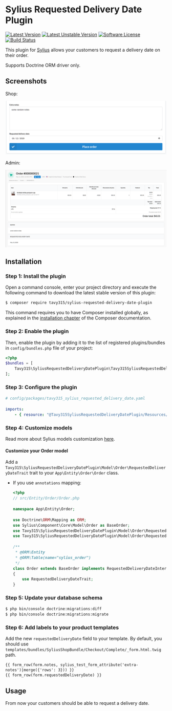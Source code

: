 # Sylius Requested Delivery Date Plugin

[![Latest Version][ico-version]][link-packagist]
[![Latest Unstable Version][ico-unstable-version]][link-packagist]
[![Software License][ico-license]](LICENSE)
[![Build Status][ico-github-actions]][link-github-actions]

This plugin for [Sylius](https://sylius.com/) allows your customers to request a delivery date on their order.

Supports Doctrine ORM driver only.

## Screenshots

Shop:

![Screenshot showing labels on product list](docs/images/shop-checkout-summary.png)

Admin:

![Screenshot showing admin order](docs/images/admin-order-show.png)

## Installation

### Step 1: Install the plugin

Open a command console, enter your project directory and execute the following command to download the latest stable version of this plugin:

```bash
$ composer require tavy315/sylius-requested-delivery-date-plugin
```

This command requires you to have Composer installed globally, as explained in the [installation chapter](https://getcomposer.org/doc/00-intro.md) of the Composer documentation.

### Step 2: Enable the plugin

Then, enable the plugin by adding it to the list of registered plugins/bundles in `config/bundles.php` file of your project:

```php
<?php
$bundles = [
    Tavy315\SyliusRequestedDeliveryDatePlugin\Tavy315SyliusRequestedDeliveryDatePlugin::class => ['all' => true],
];
```

### Step 3: Configure the plugin
```yaml
# config/packages/tavy315_sylius_requested_delivery_date.yaml

imports:
    - { resource: "@Tavy315SyliusRequestedDeliveryDatePlugin/Resources/config/app/config.yaml" }
```

### Step 4: Customize models

Read more about Sylius models customization [here](https://docs.sylius.com/en/latest/customization/model.html).

#### Customize your Order model

Add a `Tavy315\SyliusRequestedDeliveryDatePlugin\Model\Order\RequestedDeliveryDateTrait` trait to your `App\Entity\Order\Order` class.

- If you use `annotations` mapping:

    ```php
    <?php 
    // src/Entity/Order/Order.php
    
    namespace App\Entity\Order;

    use Doctrine\ORM\Mapping as ORM;
    use Sylius\Component\Core\Model\Order as BaseOrder;
    use Tavy315\SyliusRequestedDeliveryDatePlugin\Model\Order\RequestedDeliveryDateInterface;
    use Tavy315\SyliusRequestedDeliveryDatePlugin\Model\Order\RequestedDeliveryDateTrait;
    
    /**
     * @ORM\Entity
     * @ORM\Table(name="sylius_order")
     */
    class Order extends BaseOrder implements RequestedDeliveryDateInterface
    {
        use RequestedDeliveryDateTrait;
    }
    ```

### Step 5: Update your database schema

```bash
$ php bin/console doctrine:migrations:diff
$ php bin/console doctrine:migrations:migrate
```
 
### Step 6: Add labels to your product templates 
Add the new `requestedDeliveryDate` field to your template. By default, you should use `templates/bundles/SyliusShopBundle/Checkout/Complete/_form.html.twig` path.

```twig
{{ form_row(form.notes, sylius_test_form_attribute('extra-notes')|merge({'rows': 3})) }}
{{ form_row(form.requestedDeliveryDate) }}
```

## Usage

From now your customers should be able to request a delivery date.

[ico-version]: https://poser.pugx.org/tavy315/sylius-requested-delivery-date-plugin/v/stable
[ico-unstable-version]: https://poser.pugx.org/tavy315/sylius-requested-delivery-date-plugin/v/unstable
[ico-license]: https://poser.pugx.org/tavy315/sylius-requested-delivery-date-plugin/license
[ico-github-actions]: https://github.com/tavy315/SyliusRequestedDeliveryDatePlugin/workflows/build/badge.svg
[ico-code-quality]: https://img.shields.io/scrutinizer/g/tavy315/SyliusRequestedDeliveryDatePlugin.svg

[link-packagist]: https://packagist.org/packages/tavy315/sylius-requested-delivery-date-plugin
[link-github-actions]: https://github.com/tavy315/SyliusRequestedDeliveryDatePlugin/actions
